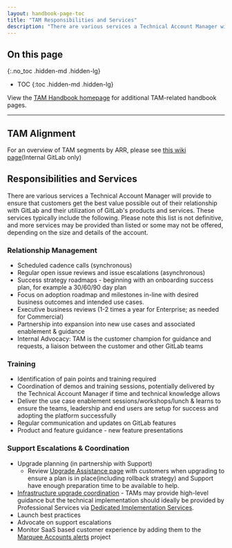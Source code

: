 ```yaml
---
layout: handbook-page-toc
title: "TAM Responsibilities and Services"
description: "There are various services a Technical Account Manager will provide to ensure that customers get the best value possible out of their relationship with GitLab."
---
```


## On this page
{:.no_toc .hidden-md .hidden-lg}

- TOC
{:toc .hidden-md .hidden-lg}

View the [TAM Handbook homepage](/handbook/customer-success/tam/) for additional TAM-related handbook pages.

---

## TAM Alignment

For an overview of TAM segments by ARR, please see [this wiki page](https://gitlab.com/gitlab-com/customer-success/tam/-/wikis/Segments)(Internal GitLab only)

## Responsibilities and Services

There are various services a Technical Account Manager will provide to ensure that customers get the best value possible out of their relationship with GitLab and their utilization of GitLab's products and services. These services typically include the following. Please note this list is not definitive, and more services may be provided than listed or some may not be offered, depending on the size and details of the account.

### Relationship Management

- Scheduled cadence calls (synchronous)
- Regular open issue reviews and issue escalations (asynchronous)
- Success strategy roadmaps - beginning with an onboarding success plan, for example a 30/60/90 day plan
- Focus on adoption roadmap and milestones in-line with desired business outcomes and intended use cases.
- Executive business reviews (1-2 times a year for Enterprise; as needed for Commercial)
- Partnership into expansion into new use cases and associated enablement & guidance
- Internal Advocacy: TAM is the customer champion for guidance and requests, a liaison between the customer and other GitLab teams


### Training

- Identification of pain points and training required
- Coordination of demos and training sessions, potentially delivered by the Technical Account Manager if time and technical knowledge allows
- Deliver the use case enablement sessions/workshops/lunch & learns to ensure the teams, leadership and end users are setup for success and adopting the platform successfully 
- Regular communication and updates on GitLab features
- Product and feature guidance - new feature presentations

### Support Escalations & Coordination

- Upgrade planning (in partnership with Support)
  - Review [Upgrade Assistance page](/support/scheduling-upgrade-assistance.html#how-do-i-schedule-upgrade-assistance) with customers when upgrading to ensure a plan is in place(including rollback strategy) and Support have enough preparation time to be available to help.
- [Infrastructure upgrade coordination](/handbook/customer-success/tam/services/infrastructure-upgrade/) -  TAMs may provide high-level guidance but the technical implementation should ideally be provided by Professional Services via [Dedicated Implementation Services](https://about.gitlab.com/services/implementation/enterprise/).
- Launch best practices
- Advocate on support escalations
- Monitor SaaS based customer experience by adding them to the [Marquee Accounts alerts](https://gitlab.com/gitlab-com/gl-infra/marquee-account-alerts) project
